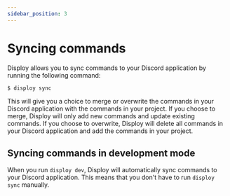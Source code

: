 ```yaml
---
sidebar_position: 3
---
```


# Syncing commands

Disploy allows you to sync commands to your Discord application by running the following command:

```bash
$ disploy sync
```

This will give you a choice to merge or overwrite the commands in your Discord application with the commands in your project. If you choose to merge, Disploy will only add new commands and update existing commands. If you choose to overwrite, Disploy will delete all commands in your Discord application and add the commands in your project.

## Syncing commands in development mode

When you run `disploy dev`, Disploy will automatically sync commands to your Discord application. This means that you don't have to run `disploy sync` manually.
